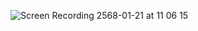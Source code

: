 ![Screen Recording 2568-01-21 at 11 06 15](https://github.com/user-attachments/assets/dce7027f-4b7f-4f7c-bc54-41a6faa7ed44)
